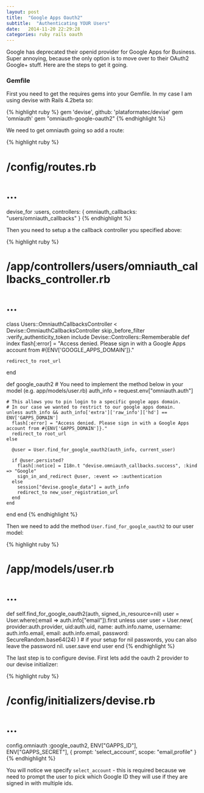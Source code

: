```yaml
---
layout: post
title:  "Google Apps Oauth2"
subtitle:  "Authenticating YOUR Users"
date:   2014-11-20 22:29:28
categories: ruby rails oauth
---
```

Google has deprecated their openid provider for Google Apps for Business. Super annoying, because the only option is to move over to their OAuth2 Google+ stuff. Here are the steps to get it going.

### Gemfile ###

First you need to get the requires gems into your Gemfile. In my case I am using devise with Rails 4.2beta so:

{% highlight ruby %}
gem 'devise', github: 'plataformatec/devise'
gem 'omniauth'
gem "omniauth-google-oauth2"
{% endhighlight %}

We need to get omniauth going so add a route:


{% highlight ruby %}
# /config/routes.rb
# ...

  devise_for :users, controllers: {
    omniauth_callbacks: "users/omniauth_callbacks"
  }
{% endhighlight %}

Then you need to setup a the callback controller you specified above:

{% highlight ruby %}
# /app/controllers/users/omniauth_callbacks_controller.rb
# ...

class Users::OmniauthCallbacksController < Devise::OmniauthCallbacksController
  skip_before_filter :verify_authenticity_token
  include Devise::Controllers::Rememberable
  def index
    flash[:error] = "Access denied. Please sign in with a Google Apps account from #{ENV['GOOGLE_APPS_DOMAIN']}."

    redirect_to root_url
  end

  def google_oauth2
    # You need to implement the method below in your model (e.g. app/models/user.rb)
    auth_info = request.env["omniauth.auth"]

    # This allows you to pin login to a specific google apps domain.
    # In our case we wanted to restrict to our google apps domain.
    unless auth_info && auth_info['extra']['raw_info']['hd'] == ENV['GAPPS_DOMAIN']
      flash[:error] = "Access denied. Please sign in with a Google Apps account from #{ENV['GAPPS_DOMAIN']}."
      redirect_to root_url
    else

      @user = User.find_for_google_oauth2(auth_info, current_user)

      if @user.persisted?
        flash[:notice] = I18n.t "devise.omniauth_callbacks.success", :kind => "Google"
        sign_in_and_redirect @user, :event => :authentication
      else
        session["devise.google_data"] = auth_info
        redirect_to new_user_registration_url
      end
    end
  end
end
{% endhighlight %}

Then we need to add the method ```User.find_for_google_oauth2``` to our user model:


{% highlight ruby %}
# /app/models/user.rb
# ...
  def self.find_for_google_oauth2(auth, signed_in_resource=nil)
    user = User.where(:email => auth.info["email"]).first
    unless user
      user = User.new( provider:auth.provider, uid:auth.uid, name: auth.info.name,
        username: auth.info.email, email: auth.info.email, password: SecureRandom.base64(24) )
      # if your setup for nil passwords, you can also leave the password nil.
      user.save
    end
    user
  end
{% endhighlight %}

The last step is to configure devise. First lets add the oauth 2 provider to our devise initializer:

{% highlight ruby %}
# /config/initializers/devise.rb
# ...

  config.omniauth :google_oauth2, ENV["GAPPS_ID"], ENV["GAPPS_SECRET"], {
    prompt: 'select_account',
    scope: "email,profile"
  }
{% endhighlight %}


You will notice we specify ```select_account``` -  this is required because we need to prompt the user to pick which Google ID they will use if they are signed in with multiple ids.  
